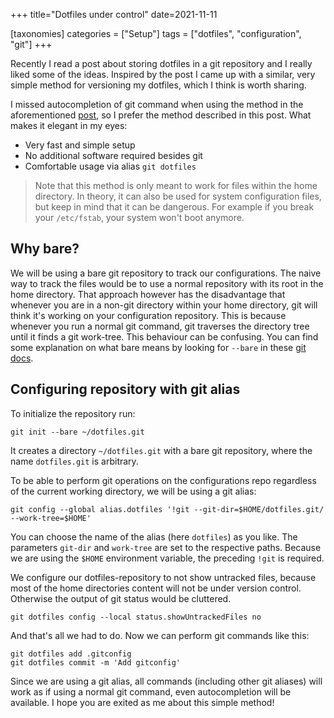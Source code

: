 +++
title="Dotfiles under control"
date=2021-11-11

[taxonomies]
categories = ["Setup"]
tags = ["dotfiles", "configuration", "git"]
+++


Recently I read a post about storing dotfiles in a git repository and I really
liked some of the ideas. Inspired by the post I came up with a similar, very
simple method for versioning my dotfiles, which I think is worth sharing.

<!-- more -->

I missed autocompletion of git command when using the method in the
aforementioned [post](https://www.atlassian.com/git/tutorials/dotfiles), so I
prefer the method described in this post. What makes it elegant in my eyes:

* Very fast and simple setup
* No additional software required besides git
* Comfortable usage via alias `git dotfiles`

> Note that this method is only meant to work for files within the home
> directory. In theory, it can also be used for system configuration files, but
> keep in mind that it can be dangerous. For example if you break your
> `/etc/fstab`, your system won't boot anymore.


## Why bare?

We will be using a bare git repository to track our configurations. The naive
way to track the files would be to use a normal repository with its root in the
home directory. That approach however has the disadvantage that whenever you
are in a non-git directory within your home directory, git will think it's
working on your configuration repository. This is because whenever you run a
normal git command, git traverses the directory tree until it finds a git
work-tree. This behaviour can be confusing. You can find some explanation on
what bare means by looking for `--bare` in these [git docs](https://www.git-scm.com/docs/git-clone).


## Configuring repository with git alias

To initialize the repository run:

    git init --bare ~/dotfiles.git

It creates a directory `~/dotfiles.git` with a bare git repository, where the
name `dotfiles.git` is arbitrary.

To be able to perform git operations on the configurations repo regardless of
the current working directory, we will be using a git alias:

    git config --global alias.dotfiles '!git --git-dir=$HOME/dotfiles.git/ --work-tree=$HOME'

You can choose the name of the alias (here `dotfiles`) as you like. The
parameters `git-dir` and `work-tree` are set to the respective paths. Because
we are using the `$HOME` environment variable, the preceding `!git` is
required.

We configure our dotfiles-repository to not show untracked files, because most
of the home directories content will not be under version control. Otherwise
the output of git status would be cluttered.

    git dotfiles config --local status.showUntrackedFiles no


And that's all we had to do. Now we can perform git commands like this:

    git dotfiles add .gitconfig
    git dotfiles commit -m 'Add gitconfig'

Since we are using a git alias, all commands (including other git aliases) will
work as if using a normal git command, even autocompletion will be available. I
hope you are exited as me about this simple method!
